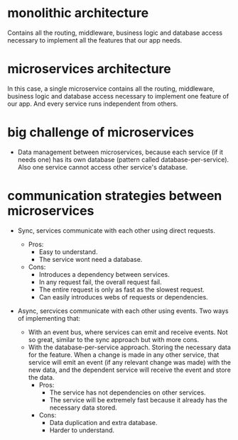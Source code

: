 # monolithic architecture
Contains all the routing, middleware, business logic and database access necessary to implement all the features that our app needs.

# microservices architecture
In this case, a single microservice contains all the routing, middleware, business logic and database access necessary to implement one feature of our app. And every service runs independent from others.

# big challenge of microservices
- Data management between microservices, because each service (if it needs one) has its own database (pattern called database-per-service). Also one service cannot access other service's database.

# communication strategies between microservices
- Sync, services communicate with each other using direct requests.
    - Pros:
        - Easy to understand.
        - The service wont need a database.
    - Cons:
        - Introduces a dependency between services.
        - In any request fail, the overall request fail.
        - The entire request is only as fast as the slowest request.
        - Can easily introduces webs of requests or dependencies.

- Async, sercvices communicate with each other using events. Two ways of implementing that: 
    - With an event bus, where services can emit and receive events. Not so great, similar to the sync approach but with more cons.
    - With the database-per-service approach. Storing the necessary data for the feature. When a change is made in any other service, that service will emit an event (if any relevant change was made) with the new data, and the dependent service will receive the event and store the data.
        - Pros:
            - The service has not dependencies on other services.
            - The service will be extremely fast because it already has the necessary data stored.
        - Cons:
            - Data duplication and extra database.
            - Harder to understand.